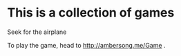 # This is a collection of games
Seek for the airplane

To play the game, head to http://ambersong.me/Game .
